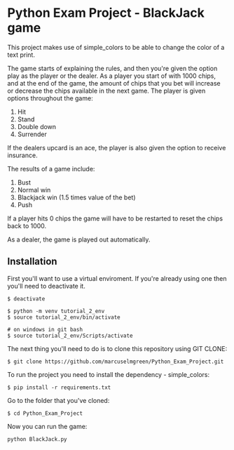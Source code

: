# Python Exam Project - BlackJack game
This project makes use of simple_colors to be able to change the color of a text print.

The game starts of explaining the rules, and then you're given the option play as the player or the dealer.
As a player you start of with 1000 chips, and at the end of the game, the amount of chips that you bet will increase or decrease the chips available in the next game.
The player is given options throughout the game:
1. Hit
2. Stand
3. Double down
4. Surrender

If the dealers upcard is an ace, the player is also given the option to receive insurance.

The results of a game include:
1. Bust
2. Normal win
3. Blackjack win (1.5 times value of the bet)
4. Push

If a player hits 0 chips the game will have to be restarted to reset the chips back to 1000.

As a dealer, the game is played out automatically.


## Installation
First you'll want to use a virtual enviroment.
If you're already using one then you'll need to deactivate it.
```
$ deactivate
```
```
$ python -m venv tutorial_2_env
$ source tutorial_2_env/bin/activate

# on windows in git bash
$ source tutorial_2_env/Scripts/activate
```

The next thing you'll need to do is to clone this repository using GIT CLONE:
```
$ git clone https://github.com/marcuselmgreen/Python_Exam_Project.git
```

To run the project you need to install the dependency - simple_colors:
```
$ pip install -r requirements.txt
```

Go to the folder that you've cloned:
```
$ cd Python_Exam_Project
```

Now you can run the game:
```
python BlackJack.py
```
